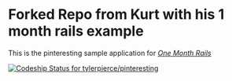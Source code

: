 # Forked Repo from Kurt with his 1 month rails example

This is the pinteresting sample application for
[*One Month Rails*](http://onemonthrails.com)

[ ![Codeship Status for tylerpierce/pinteresting](https://app.codeship.com/projects/34724d10-5cdc-0134-73ac-066f4b004e09/status?branch=master)](https://app.codeship.com/projects/173841)
